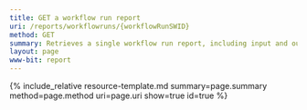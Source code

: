 ```yaml
---
title: GET a workflow run report
uri: /reports/workflowruns/{workflowRunSWID}
method: GET
summary: Retrieves a single workflow run report, including input and output files, using its SeqWare accession.
layout: page
www-bit: report
---
```


{% include_relative resource-template.md summary=page.summary method=page.method uri=page.uri show=true id=true %}
